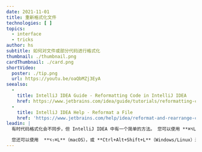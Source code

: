 ```yaml
---
date: 2021-11-01
title: 重新格式化文件
technologies: [ ]
topics:
  - interface
  - tricks
author: hs
subtitle: 如何对文件或部分代码进行格式化
thumbnail: ./thumbnail.png
cardThumbnail: ./card.png
shortVideo:
  poster: ./tip.png
  url: https://youtu.be/oaQbMZj3EyA
seealso:
  - 
    title: IntelliJ IDEA Guide - Reformatting Code in IntelliJ IDEA
    href: https://www.jetbrains.com/idea/guide/tutorials/reformatting-code/
  - 
    title: IntelliJ IDEA Help - Reformat a File
    href: 'https://www.jetbrains.com/help/idea/reformat-and-rearrange-code.html#reformat_file'
leadin: |
  有时代码格式化会不同步，但 IntelliJ IDEA 中有一个简单的方法。 您可以使用 **⌘⌥L**（macOS），或 **Ctrl+Alt+L**（Windows/Linux）根据您的设置对选择的代码进行重新格式化。

  您还可以使用  **⌥⇧⌘L**（macOS），或 **Ctrl+Alt+Shift+L**（Windows/Linux）来打开“重新格式化文件”对话框。
---
```


